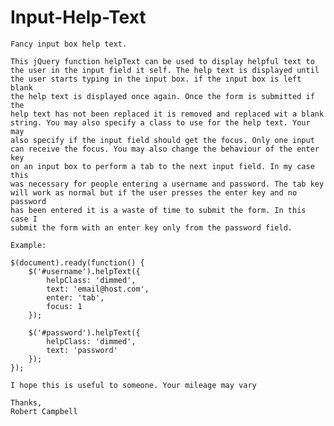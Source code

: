 Input-Help-Text
===============

	Fancy input box help text.

	This jQuery function helpText can be used to display helpful text to 
	the user in the input field it self. The help text is displayed until
	the user starts typing in the input box. if the input box is left blank 
	the help text is displayed once again. Once the form is submitted if the
	help text has not been replaced it is removed and replaced wit a blank 
	string. You may also specify a class to use for the help text. Your may 
	also specify if the input field should get the focus. Only one input
	can receive the focus. You may also change the behaviour of the enter key
	on an input box to perform a tab to the next input field. In my case this 
	was necessary for people entering a username and password. The tab key 
	will work as normal but if the user presses the enter key and no password 
	has been entered it is a waste of time to submit the form. In this case I 
	submit the form with an enter key only from the password field.
	
	Example:
	
	$(document).ready(function() {
		$('#username').helpText({
			helpClass: 'dimmed', 
			text: 'email@host.com',
			enter: 'tab',
			focus: 1
		});
		
		$('#password').helpText({
			helpClass: 'dimmed', 
			text: 'password'
		});
	});
	
	I hope this is useful to someone. Your mileage may vary
	
	Thanks,
	Robert Campbell

